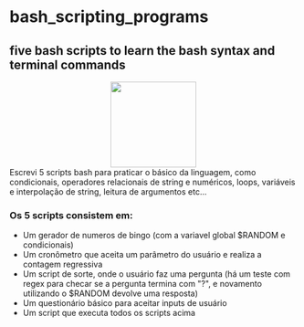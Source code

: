 # bash_scripting_programs
## five bash scripts to learn the bash syntax and terminal commands
<div style="display:flex;justify-content:center">
  <img style='width:150px;'  src="https://cdn.jsdelivr.net/gh/devicons/devicon/icons/bash/bash-plain.svg" />
</div>
Escrevi 5 scripts bash para praticar o básico da linguagem, como condicionais, operadores relacionais de string e numéricos, loops, variáveis e interpolação de string, leitura de argumentos etc...

### Os 5 scripts consistem em:
  - Um gerador de numeros de bingo (com a variavel global $RANDOM e condicionais)
  - Um cronômetro que aceita um parâmetro do usuário e realiza a contagem regressiva
  - Um script de sorte, onde o usuário faz uma pergunta (há um teste com regex para checar se a pergunta termina com "?", e novamento utilizando o $RANDOM devolve uma resposta)
  - Um questionário básico para aceitar inputs de usuário
  - Um script que executa todos os scripts acima
